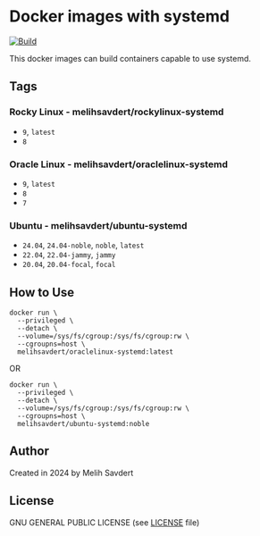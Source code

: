 # Docker images with systemd

[![Build](https://github.com/msavdert/docker-rhel-systemd/actions/workflows/build.yml/badge.svg?branch=main)](https://github.com/msavdert/docker-rhel-systemd/actions/workflows/build.yml) 

This docker images can build containers capable to use systemd.

## Tags

### Rocky Linux - melihsavdert/rockylinux-systemd

  - `9`, `latest`
  - `8`

### Oracle Linux - melihsavdert/oraclelinux-systemd

  - `9`, `latest`
  - `8`
  - `7`

### Ubuntu - melihsavdert/ubuntu-systemd

  - `24.04`, `24.04-noble`, `noble`, `latest`
  - `22.04`, `22.04-jammy`, `jammy`
  - `20.04`, `20.04-focal`, `focal`

## How to Use

```
docker run \
  --privileged \
  --detach \
  --volume=/sys/fs/cgroup:/sys/fs/cgroup:rw \
  --cgroupns=host \
  melihsavdert/oraclelinux-systemd:latest
```

OR

```
docker run \
  --privileged \
  --detach \
  --volume=/sys/fs/cgroup:/sys/fs/cgroup:rw \
  --cgroupns=host \
  melihsavdert/ubuntu-systemd:noble
```

## Author

Created in 2024 by Melih Savdert

## License

GNU GENERAL PUBLIC LICENSE (see [LICENSE](LICENSE) file)
